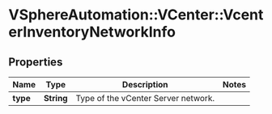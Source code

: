 # VSphereAutomation::VCenter::VcenterInventoryNetworkInfo

## Properties
Name | Type | Description | Notes
------------ | ------------- | ------------- | -------------
**type** | **String** | Type of the vCenter Server network. | 


